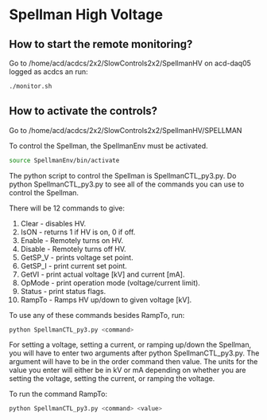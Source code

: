 # Spellman High Voltage

## How to start the remote monitoring?
Go to /home/acd/acdcs/2x2/SlowControls2x2/SpellmanHV on acd-daq05 logged as acdcs an run:

```bash
./monitor.sh
```

## How to activate the controls?

Go to /home/acd/acdcs/2x2/SlowControls2x2/SpellmanHV/SPELLMAN

To control the Spellman, the SpellmanEnv must be activated. 
```bash
source SpellmanEnv/bin/activate
```

The python script to control the Spellman is SpellmanCTL_py3.py. Do python SpellmanCTL_py3.py to see all of the commands you can use to control the Spellman.

There will be 12 commands to give:

  1. Clear - disables HV.
  2. IsON - returns 1 if HV is on, 0 if off.
  3. Enable - Remotely turns on HV.
  4. Disable - Remotely turns off HV.
  5. GetSP_V - prints voltage set point.
  6. GetSP_I - print current set point.
  7. GetVI - print actual voltage [kV] and current [mA].
  8. OpMode - print operation mode (voltage/current limit).
  9. Status - print status flags.
  10. RampTo - Ramps HV up/down to given voltage [kV].

To use any of these commands besides RampTo, run:

```bash
python SpellmanCTL_py3.py <command>
```

For setting a voltage, setting a current, or ramping up/down the Spellman, you will have to enter two arguments after python SpellmanCTL_py3.py. The argument will have to be in the order command then value. The units for the value you enter will either be in kV or mA depending on whether you are setting the voltage, setting the current, or ramping the voltage.

To run the command RampTo:

```bash
python SpellmanCTL_py3.py <command> <value>
```

